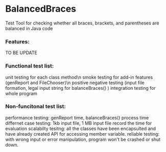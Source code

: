 # BalancedBraces
Test Tool for checking whether all braces, brackets, and parentheses are balanced in Java code

### Features:

TO BE UPDATE

### Functional test list:
unit testing for each class method\n
smoke testing for add-in features (genReport and FileChooser)\n
positive negative testing (input file formation, legal input string for balanceBraces() )
integration testing for whole program

### Non-funcitonal test list:
performance testing: genReport time, balanceBraces() process time
differnet case testing: 1kb input file, 1 MB input file record the time for evaluation
scalabilty tesitng: all the classes have been encapsulted and have already created API for accessing member variable.
reliable testing: with wrong input or error manipulation, program won't be crashed or shut down.
